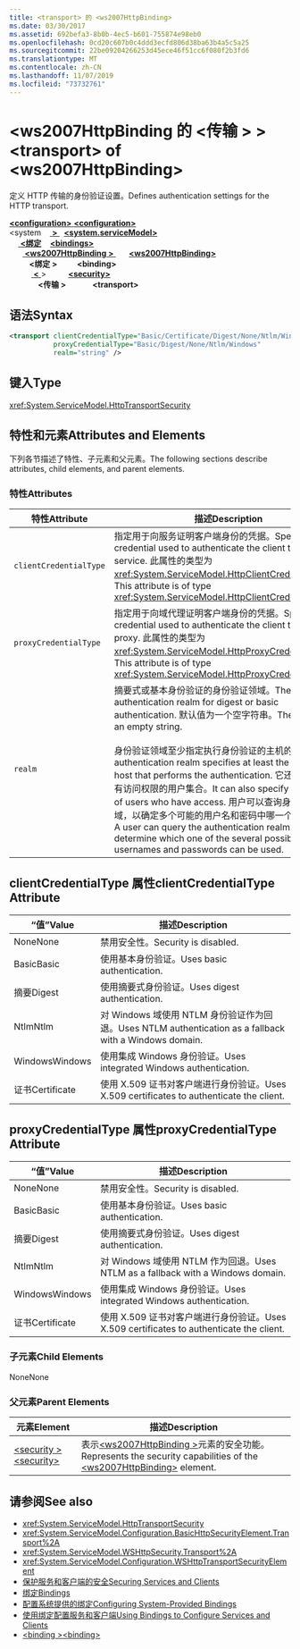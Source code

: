 ```yaml
---
title: <transport> 的 <ws2007HttpBinding>
ms.date: 03/30/2017
ms.assetid: 692befa3-8b0b-4ec5-b601-755874e98eb0
ms.openlocfilehash: 0cd20c607b0c4ddd3ecfd806d38ba63b4a5c5a25
ms.sourcegitcommit: 22be09204266253d45ece46f51cc6f080f2b3fd6
ms.translationtype: MT
ms.contentlocale: zh-CN
ms.lasthandoff: 11/07/2019
ms.locfileid: "73732761"
---
```

# <a name="transport-of-ws2007httpbinding"></a><span data-ttu-id="9cb41-102">\<ws2007HttpBinding 的 \<传输 > ></span><span class="sxs-lookup"><span data-stu-id="9cb41-102">\<transport> of \<ws2007HttpBinding></span></span>
<span data-ttu-id="9cb41-103">定义 HTTP 传输的身份验证设置。</span><span class="sxs-lookup"><span data-stu-id="9cb41-103">Defines authentication settings for the HTTP transport.</span></span>  
  
<span data-ttu-id="9cb41-104">[ **\<configuration>** ](../configuration-element.md)</span><span class="sxs-lookup"><span data-stu-id="9cb41-104">[**\<configuration>**](../configuration-element.md)</span></span>\
<span data-ttu-id="9cb41-105">\<system &nbsp; &nbsp;[ **>** ](system-servicemodel.md) </span><span class="sxs-lookup"><span data-stu-id="9cb41-105">&nbsp;&nbsp;[**\<system.serviceModel>**](system-servicemodel.md)</span></span>\
<span data-ttu-id="9cb41-106">&nbsp;&nbsp;&nbsp;&nbsp;[ **\<绑定**](bindings.md)</span><span class="sxs-lookup"><span data-stu-id="9cb41-106">&nbsp;&nbsp;&nbsp;&nbsp;[**\<bindings>**](bindings.md)</span></span>\
<span data-ttu-id="9cb41-107">&nbsp;&nbsp;&nbsp;&nbsp;&nbsp;&nbsp;[ **\<ws2007HttpBinding >** ](ws2007httpbinding.md)</span><span class="sxs-lookup"><span data-stu-id="9cb41-107">&nbsp;&nbsp;&nbsp;&nbsp;&nbsp;&nbsp;[**\<ws2007HttpBinding>**](ws2007httpbinding.md)</span></span>\
<span data-ttu-id="9cb41-108">&nbsp;&nbsp;&nbsp;&nbsp;&nbsp;&nbsp;&nbsp;&nbsp; **\<绑定 >** </span><span class="sxs-lookup"><span data-stu-id="9cb41-108">&nbsp;&nbsp;&nbsp;&nbsp;&nbsp;&nbsp;&nbsp;&nbsp;**\<binding>**</span></span>\
<span data-ttu-id="9cb41-109">&nbsp;&nbsp;&nbsp;&nbsp;&nbsp;&nbsp;&nbsp;&nbsp;&nbsp;&nbsp;[ **\<** ](security-of-ws2007httpbinding.md) ></span><span class="sxs-lookup"><span data-stu-id="9cb41-109">&nbsp;&nbsp;&nbsp;&nbsp;&nbsp;&nbsp;&nbsp;&nbsp;&nbsp;&nbsp;[**\<security>**](security-of-ws2007httpbinding.md)</span></span>\
<span data-ttu-id="9cb41-110">&nbsp;&nbsp;&nbsp;&nbsp;&nbsp;&nbsp;&nbsp;&nbsp;&nbsp;&nbsp;&nbsp;&nbsp; **\<传输 >**</span><span class="sxs-lookup"><span data-stu-id="9cb41-110">&nbsp;&nbsp;&nbsp;&nbsp;&nbsp;&nbsp;&nbsp;&nbsp;&nbsp;&nbsp;&nbsp;&nbsp;**\<transport>**</span></span>  
  
## <a name="syntax"></a><span data-ttu-id="9cb41-111">语法</span><span class="sxs-lookup"><span data-stu-id="9cb41-111">Syntax</span></span>  
  
```xml  
<transport clientCredentialType="Basic/Certificate/Digest/None/Ntlm/Windows"
           proxyCredentialType="Basic/Digest/None/Ntlm/Windows"
           realm="string" />
```  
  
## <a name="type"></a><span data-ttu-id="9cb41-112">键入</span><span class="sxs-lookup"><span data-stu-id="9cb41-112">Type</span></span>  
 <xref:System.ServiceModel.HttpTransportSecurity>  
  
## <a name="attributes-and-elements"></a><span data-ttu-id="9cb41-113">特性和元素</span><span class="sxs-lookup"><span data-stu-id="9cb41-113">Attributes and Elements</span></span>  
 <span data-ttu-id="9cb41-114">下列各节描述了特性、子元素和父元素。</span><span class="sxs-lookup"><span data-stu-id="9cb41-114">The following sections describe attributes, child elements, and parent elements.</span></span>  
  
### <a name="attributes"></a><span data-ttu-id="9cb41-115">特性</span><span class="sxs-lookup"><span data-stu-id="9cb41-115">Attributes</span></span>  
  
|<span data-ttu-id="9cb41-116">特性</span><span class="sxs-lookup"><span data-stu-id="9cb41-116">Attribute</span></span>|<span data-ttu-id="9cb41-117">描述</span><span class="sxs-lookup"><span data-stu-id="9cb41-117">Description</span></span>|  
|---------------|-----------------|  
|`clientCredentialType`|<span data-ttu-id="9cb41-118">指定用于向服务证明客户端身份的凭据。</span><span class="sxs-lookup"><span data-stu-id="9cb41-118">Specifies the credential used to authenticate the client to the service.</span></span> <span data-ttu-id="9cb41-119">此属性的类型为 <xref:System.ServiceModel.HttpClientCredentialType>。</span><span class="sxs-lookup"><span data-stu-id="9cb41-119">This attribute is of type <xref:System.ServiceModel.HttpClientCredentialType>.</span></span>|  
|`proxyCredentialType`|<span data-ttu-id="9cb41-120">指定用于向域代理证明客户端身份的凭据。</span><span class="sxs-lookup"><span data-stu-id="9cb41-120">Specifies the credential used to authenticate the client to a domain proxy.</span></span> <span data-ttu-id="9cb41-121">此属性的类型为 <xref:System.ServiceModel.HttpProxyCredentialType>。</span><span class="sxs-lookup"><span data-stu-id="9cb41-121">This attribute is of type <xref:System.ServiceModel.HttpProxyCredentialType>.</span></span>|  
|`realm`|<span data-ttu-id="9cb41-122">摘要式或基本身份验证的身份验证领域。</span><span class="sxs-lookup"><span data-stu-id="9cb41-122">The authentication realm for digest or basic authentication.</span></span> <span data-ttu-id="9cb41-123">默认值为一个空字符串。</span><span class="sxs-lookup"><span data-stu-id="9cb41-123">The default is an empty string.</span></span><br /><br /> <span data-ttu-id="9cb41-124">身份验证领域至少指定执行身份验证的主机的名称。</span><span class="sxs-lookup"><span data-stu-id="9cb41-124">An authentication realm specifies at least the name of the host that performs the authentication.</span></span> <span data-ttu-id="9cb41-125">它还可以指定具有访问权限的用户集合。</span><span class="sxs-lookup"><span data-stu-id="9cb41-125">It can also specify a collection of users who have access.</span></span> <span data-ttu-id="9cb41-126">用户可以查询身份验证领域，以确定多个可能的用户名和密码中哪一个可以使用。</span><span class="sxs-lookup"><span data-stu-id="9cb41-126">A user can query the authentication realm to determine which one of the several possible usernames and passwords can be used.</span></span>|  
  
## <a name="clientcredentialtype-attribute"></a><span data-ttu-id="9cb41-127">clientCredentialType 属性</span><span class="sxs-lookup"><span data-stu-id="9cb41-127">clientCredentialType Attribute</span></span>  
  
|<span data-ttu-id="9cb41-128">“值”</span><span class="sxs-lookup"><span data-stu-id="9cb41-128">Value</span></span>|<span data-ttu-id="9cb41-129">描述</span><span class="sxs-lookup"><span data-stu-id="9cb41-129">Description</span></span>|  
|-----------|-----------------|  
|<span data-ttu-id="9cb41-130">None</span><span class="sxs-lookup"><span data-stu-id="9cb41-130">None</span></span>|<span data-ttu-id="9cb41-131">禁用安全性。</span><span class="sxs-lookup"><span data-stu-id="9cb41-131">Security is disabled.</span></span>|  
|<span data-ttu-id="9cb41-132">Basic</span><span class="sxs-lookup"><span data-stu-id="9cb41-132">Basic</span></span>|<span data-ttu-id="9cb41-133">使用基本身份验证。</span><span class="sxs-lookup"><span data-stu-id="9cb41-133">Uses basic authentication.</span></span>|  
|<span data-ttu-id="9cb41-134">摘要</span><span class="sxs-lookup"><span data-stu-id="9cb41-134">Digest</span></span>|<span data-ttu-id="9cb41-135">使用摘要式身份验证。</span><span class="sxs-lookup"><span data-stu-id="9cb41-135">Uses digest authentication.</span></span>|  
|<span data-ttu-id="9cb41-136">Ntlm</span><span class="sxs-lookup"><span data-stu-id="9cb41-136">Ntlm</span></span>|<span data-ttu-id="9cb41-137">对 Windows 域使用 NTLM 身份验证作为回退。</span><span class="sxs-lookup"><span data-stu-id="9cb41-137">Uses NTLM authentication as a fallback with a Windows domain.</span></span>|  
|<span data-ttu-id="9cb41-138">Windows</span><span class="sxs-lookup"><span data-stu-id="9cb41-138">Windows</span></span>|<span data-ttu-id="9cb41-139">使用集成 Windows 身份验证。</span><span class="sxs-lookup"><span data-stu-id="9cb41-139">Uses integrated Windows authentication.</span></span>|  
|<span data-ttu-id="9cb41-140">证书</span><span class="sxs-lookup"><span data-stu-id="9cb41-140">Certificate</span></span>|<span data-ttu-id="9cb41-141">使用 X.509 证书对客户端进行身份验证。</span><span class="sxs-lookup"><span data-stu-id="9cb41-141">Uses X.509 certificates to authenticate the client.</span></span>|  
  
## <a name="proxycredentialtype-attribute"></a><span data-ttu-id="9cb41-142">proxyCredentialType 属性</span><span class="sxs-lookup"><span data-stu-id="9cb41-142">proxyCredentialType Attribute</span></span>  
  
|<span data-ttu-id="9cb41-143">“值”</span><span class="sxs-lookup"><span data-stu-id="9cb41-143">Value</span></span>|<span data-ttu-id="9cb41-144">描述</span><span class="sxs-lookup"><span data-stu-id="9cb41-144">Description</span></span>|  
|-----------|-----------------|  
|<span data-ttu-id="9cb41-145">None</span><span class="sxs-lookup"><span data-stu-id="9cb41-145">None</span></span>|<span data-ttu-id="9cb41-146">禁用安全性。</span><span class="sxs-lookup"><span data-stu-id="9cb41-146">Security is disabled.</span></span>|  
|<span data-ttu-id="9cb41-147">Basic</span><span class="sxs-lookup"><span data-stu-id="9cb41-147">Basic</span></span>|<span data-ttu-id="9cb41-148">使用基本身份验证。</span><span class="sxs-lookup"><span data-stu-id="9cb41-148">Uses basic authentication.</span></span>|  
|<span data-ttu-id="9cb41-149">摘要</span><span class="sxs-lookup"><span data-stu-id="9cb41-149">Digest</span></span>|<span data-ttu-id="9cb41-150">使用摘要式身份验证。</span><span class="sxs-lookup"><span data-stu-id="9cb41-150">Uses digest authentication.</span></span>|  
|<span data-ttu-id="9cb41-151">Ntlm</span><span class="sxs-lookup"><span data-stu-id="9cb41-151">Ntlm</span></span>|<span data-ttu-id="9cb41-152">对 Windows 域使用 NTLM 作为回退。</span><span class="sxs-lookup"><span data-stu-id="9cb41-152">Uses NTLM as a fallback with a Windows domain.</span></span>|  
|<span data-ttu-id="9cb41-153">Windows</span><span class="sxs-lookup"><span data-stu-id="9cb41-153">Windows</span></span>|<span data-ttu-id="9cb41-154">使用集成 Windows 身份验证。</span><span class="sxs-lookup"><span data-stu-id="9cb41-154">Uses integrated Windows authentication.</span></span>|  
|<span data-ttu-id="9cb41-155">证书</span><span class="sxs-lookup"><span data-stu-id="9cb41-155">Certificate</span></span>|<span data-ttu-id="9cb41-156">使用 X.509 证书对客户端进行身份验证。</span><span class="sxs-lookup"><span data-stu-id="9cb41-156">Uses X.509 certificates to authenticate the client.</span></span>|  
  
### <a name="child-elements"></a><span data-ttu-id="9cb41-157">子元素</span><span class="sxs-lookup"><span data-stu-id="9cb41-157">Child Elements</span></span>  
 <span data-ttu-id="9cb41-158">None</span><span class="sxs-lookup"><span data-stu-id="9cb41-158">None</span></span>  
  
### <a name="parent-elements"></a><span data-ttu-id="9cb41-159">父元素</span><span class="sxs-lookup"><span data-stu-id="9cb41-159">Parent Elements</span></span>  
  
|<span data-ttu-id="9cb41-160">元素</span><span class="sxs-lookup"><span data-stu-id="9cb41-160">Element</span></span>|<span data-ttu-id="9cb41-161">描述</span><span class="sxs-lookup"><span data-stu-id="9cb41-161">Description</span></span>|  
|-------------|-----------------|  
|[<span data-ttu-id="9cb41-162">\<security ></span><span class="sxs-lookup"><span data-stu-id="9cb41-162">\<security></span></span>](security-of-ws2007httpbinding.md)|<span data-ttu-id="9cb41-163">表示[\<ws2007HttpBinding >](ws2007httpbinding.md)元素的安全功能。</span><span class="sxs-lookup"><span data-stu-id="9cb41-163">Represents the security capabilities of the [\<ws2007HttpBinding>](ws2007httpbinding.md) element.</span></span>|  
  
## <a name="see-also"></a><span data-ttu-id="9cb41-164">请参阅</span><span class="sxs-lookup"><span data-stu-id="9cb41-164">See also</span></span>

- <xref:System.ServiceModel.HttpTransportSecurity>
- <xref:System.ServiceModel.Configuration.BasicHttpSecurityElement.Transport%2A>
- <xref:System.ServiceModel.WSHttpSecurity.Transport%2A>
- <xref:System.ServiceModel.Configuration.WSHttpTransportSecurityElement>
- [<span data-ttu-id="9cb41-165">保护服务和客户端的安全</span><span class="sxs-lookup"><span data-stu-id="9cb41-165">Securing Services and Clients</span></span>](../../../wcf/feature-details/securing-services-and-clients.md)
- [<span data-ttu-id="9cb41-166">绑定</span><span class="sxs-lookup"><span data-stu-id="9cb41-166">Bindings</span></span>](../../../wcf/bindings.md)
- [<span data-ttu-id="9cb41-167">配置系统提供的绑定</span><span class="sxs-lookup"><span data-stu-id="9cb41-167">Configuring System-Provided Bindings</span></span>](../../../wcf/feature-details/configuring-system-provided-bindings.md)
- [<span data-ttu-id="9cb41-168">使用绑定配置服务和客户端</span><span class="sxs-lookup"><span data-stu-id="9cb41-168">Using Bindings to Configure Services and Clients</span></span>](../../../wcf/using-bindings-to-configure-services-and-clients.md)
- [<span data-ttu-id="9cb41-169">\<binding ></span><span class="sxs-lookup"><span data-stu-id="9cb41-169">\<binding></span></span>](bindings.md)
